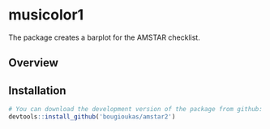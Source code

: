 # musicolor1
The package creates a barplot for the AMSTAR checklist.

## Overview



## Installation

``` r
# You can download the development version of the package from github:
devtools::install_github('bougioukas/amstar2')
```

